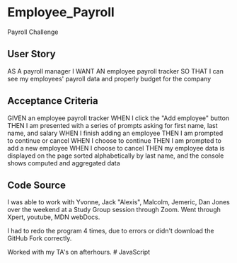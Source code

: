 # Employee_Payroll
Payroll Challenge


## User Story


AS A payroll manager
I WANT AN employee payroll tracker
SO THAT I can see my employees' payroll data and properly budget for the company


## Acceptance Criteria

GIVEN an employee payroll tracker
WHEN I click the "Add employee" button
THEN I am presented with a series of prompts asking for first name, last name, and salary
WHEN I finish adding an employee
THEN I am prompted to continue or cancel
WHEN I choose to continue
THEN I am prompted to add a new employee
WHEN I choose to cancel
THEN my employee data is displayed on the page sorted alphabetically by last name, and the console shows computed and aggregated data

## Code Source
I was able to work with Yvonne, Jack "Alexis", Malcolm, Jemeric, Dan Jones over the weekend at a Study Group session through Zoom. Went through Xpert, youtube, MDN webDocs.

I had to redo the program 4 times, due to errors or didn't download the GitHub Fork correctly. 

Worked with my TA's on afterhours. # JavaScript
